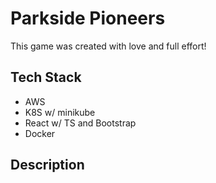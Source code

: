 # Parkside Pioneers

This game was created with love and full effort!

## Tech Stack
 - AWS
 - K8S w/ minikube
 - React w/ TS and Bootstrap
 - Docker

## Description
